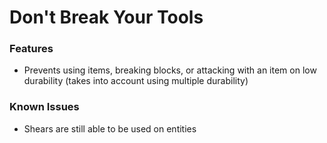 # Don't Break Your Tools

### Features
- Prevents using items, breaking blocks, or attacking with an item on low durability (takes into account using multiple durability)

### Known Issues
- Shears are still able to be used on entities
